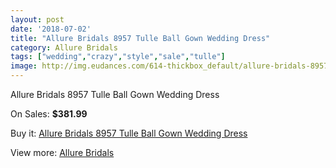 ```yaml
---
layout: post
date: '2018-07-02'
title: "Allure Bridals 8957 Tulle Ball Gown Wedding Dress"
category: Allure Bridals
tags: ["wedding","crazy","style","sale","tulle"]
image: http://img.eudances.com/614-thickbox_default/allure-bridals-8957-tulle-ball-gown-wedding-dress.jpg
---
```

Allure Bridals 8957 Tulle Ball Gown Wedding Dress

On Sales: **$381.99**
<a href="https://www.eudances.com/en/allure-bridals/194-allure-bridals-8957-tulle-ball-gown-wedding-dress.html"><amp-img layout="responsive" width="600" height="600" src="//img.eudances.com/614-thickbox_default/allure-bridals-8957-tulle-ball-gown-wedding-dress.jpg" alt="Allure Bridals 8957 Tulle Ball Gown Wedding Dress 0" /></a>
<a href="https://www.eudances.com/en/allure-bridals/194-allure-bridals-8957-tulle-ball-gown-wedding-dress.html"><amp-img layout="responsive" width="600" height="600" src="//img.eudances.com/616-thickbox_default/allure-bridals-8957-tulle-ball-gown-wedding-dress.jpg" alt="Allure Bridals 8957 Tulle Ball Gown Wedding Dress 1" /></a>
<a href="https://www.eudances.com/en/allure-bridals/194-allure-bridals-8957-tulle-ball-gown-wedding-dress.html"><amp-img layout="responsive" width="600" height="600" src="//img.eudances.com/615-thickbox_default/allure-bridals-8957-tulle-ball-gown-wedding-dress.jpg" alt="Allure Bridals 8957 Tulle Ball Gown Wedding Dress 2" /></a>

Buy it: [Allure Bridals 8957 Tulle Ball Gown Wedding Dress](https://www.eudances.com/en/allure-bridals/194-allure-bridals-8957-tulle-ball-gown-wedding-dress.html "Allure Bridals 8957 Tulle Ball Gown Wedding Dress")

View more: [Allure Bridals](https://www.eudances.com/en/2-allure-bridals "Allure Bridals")